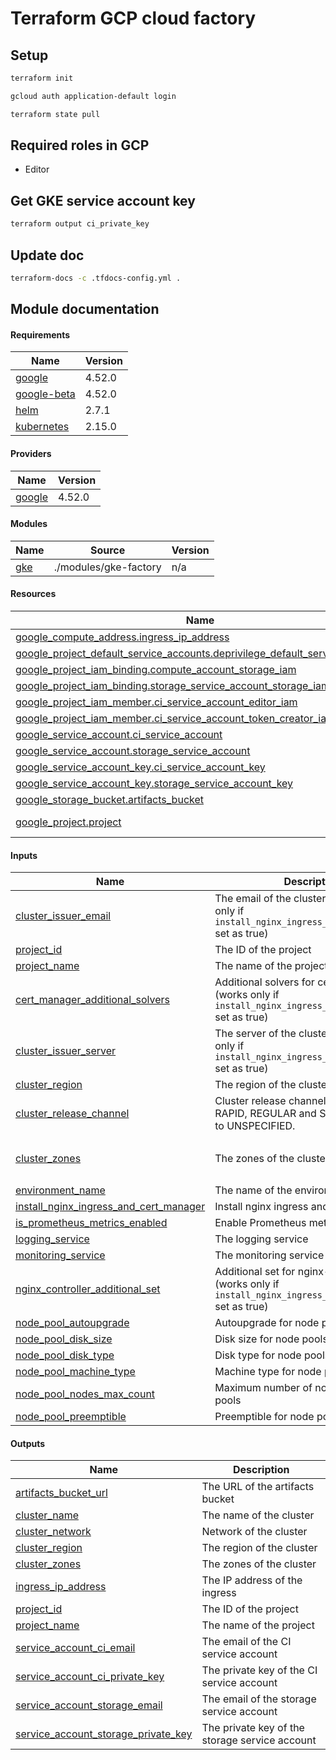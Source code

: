 # Terraform GCP cloud factory

## Setup

```sh
terraform init
```

```sh
gcloud auth application-default login
```

```sh
terraform state pull
```

## Required roles in GCP

* Editor

## Get GKE service account key

```sh
terraform output ci_private_key
```

## Update doc

```sh
terraform-docs -c .tfdocs-config.yml .
```

## Module documentation

<!-- BEGIN_TF_DOCS -->
#### Requirements

| Name | Version |
|------|---------|
| <a name="requirement_google"></a> [google](#requirement\_google) | 4.52.0 |
| <a name="requirement_google-beta"></a> [google-beta](#requirement\_google-beta) | 4.52.0 |
| <a name="requirement_helm"></a> [helm](#requirement\_helm) | 2.7.1 |
| <a name="requirement_kubernetes"></a> [kubernetes](#requirement\_kubernetes) | 2.15.0 |

#### Providers

| Name | Version |
|------|---------|
| <a name="provider_google"></a> [google](#provider\_google) | 4.52.0 |

#### Modules

| Name | Source | Version |
|------|--------|---------|
| <a name="module_gke"></a> [gke](#module\_gke) | ./modules/gke-factory | n/a |

#### Resources

| Name | Type |
|------|------|
| [google_compute_address.ingress_ip_address](https://registry.terraform.io/providers/hashicorp/google/4.52.0/docs/resources/compute_address) | resource |
| [google_project_default_service_accounts.deprivilege_default_service_account](https://registry.terraform.io/providers/hashicorp/google/4.52.0/docs/resources/project_default_service_accounts) | resource |
| [google_project_iam_binding.compute_account_storage_iam](https://registry.terraform.io/providers/hashicorp/google/4.52.0/docs/resources/project_iam_binding) | resource |
| [google_project_iam_binding.storage_service_account_storage_iam](https://registry.terraform.io/providers/hashicorp/google/4.52.0/docs/resources/project_iam_binding) | resource |
| [google_project_iam_member.ci_service_account_editor_iam](https://registry.terraform.io/providers/hashicorp/google/4.52.0/docs/resources/project_iam_member) | resource |
| [google_project_iam_member.ci_service_account_token_creator_iam](https://registry.terraform.io/providers/hashicorp/google/4.52.0/docs/resources/project_iam_member) | resource |
| [google_service_account.ci_service_account](https://registry.terraform.io/providers/hashicorp/google/4.52.0/docs/resources/service_account) | resource |
| [google_service_account.storage_service_account](https://registry.terraform.io/providers/hashicorp/google/4.52.0/docs/resources/service_account) | resource |
| [google_service_account_key.ci_service_account_key](https://registry.terraform.io/providers/hashicorp/google/4.52.0/docs/resources/service_account_key) | resource |
| [google_service_account_key.storage_service_account_key](https://registry.terraform.io/providers/hashicorp/google/4.52.0/docs/resources/service_account_key) | resource |
| [google_storage_bucket.artifacts_bucket](https://registry.terraform.io/providers/hashicorp/google/4.52.0/docs/resources/storage_bucket) | resource |
| [google_project.project](https://registry.terraform.io/providers/hashicorp/google/4.52.0/docs/data-sources/project) | data source |

#### Inputs

| Name | Description | Type | Default | Required |
|------|-------------|------|---------|:--------:|
| <a name="input_cluster_issuer_email"></a> [cluster\_issuer\_email](#input\_cluster\_issuer\_email) | The email of the cluster issuer (works only if `install_nginx_ingress_and_cert_manager` set as true) | `string` | n/a | yes |
| <a name="input_project_id"></a> [project\_id](#input\_project\_id) | The ID of the project | `string` | n/a | yes |
| <a name="input_project_name"></a> [project\_name](#input\_project\_name) | The name of the project | `string` | n/a | yes |
| <a name="input_cert_manager_additional_solvers"></a> [cert\_manager\_additional\_solvers](#input\_cert\_manager\_additional\_solvers) | Additional solvers for cert-manager (works only if `install_nginx_ingress_and_cert_manager` set as true) | `list(any)` | `[]` | no |
| <a name="input_cluster_issuer_server"></a> [cluster\_issuer\_server](#input\_cluster\_issuer\_server) | The server of the cluster issuer (works only if `install_nginx_ingress_and_cert_manager` set as true) | `string` | `"https://acme-v02.api.letsencrypt.org/directory"` | no |
| <a name="input_cluster_region"></a> [cluster\_region](#input\_cluster\_region) | The region of the cluster | `string` | `"us-central1"` | no |
| <a name="input_cluster_release_channel"></a> [cluster\_release\_channel](#input\_cluster\_release\_channel) | Cluster release channel (UNSPECIFIED, RAPID, REGULAR and STABLE). Defaults to UNSPECIFIED. | `string` | `"UNSPECIFIED"` | no |
| <a name="input_cluster_zones"></a> [cluster\_zones](#input\_cluster\_zones) | The zones of the cluster | `list(string)` | <pre>[<br>  "us-central1-a"<br>]</pre> | no |
| <a name="input_environment_name"></a> [environment\_name](#input\_environment\_name) | The name of the environment | `string` | `"cloud"` | no |
| <a name="input_install_nginx_ingress_and_cert_manager"></a> [install\_nginx\_ingress\_and\_cert\_manager](#input\_install\_nginx\_ingress\_and\_cert\_manager) | Install nginx ingress and cert manager | `bool` | `true` | no |
| <a name="input_is_prometheus_metrics_enabled"></a> [is\_prometheus\_metrics\_enabled](#input\_is\_prometheus\_metrics\_enabled) | Enable Prometheus metrics | `bool` | `false` | no |
| <a name="input_logging_service"></a> [logging\_service](#input\_logging\_service) | The logging service | `string` | `"none"` | no |
| <a name="input_monitoring_service"></a> [monitoring\_service](#input\_monitoring\_service) | The monitoring service | `string` | `"none"` | no |
| <a name="input_nginx_controller_additional_set"></a> [nginx\_controller\_additional\_set](#input\_nginx\_controller\_additional\_set) | Additional set for nginx-controller (works only if `install_nginx_ingress_and_cert_manager` set as true) | `list(any)` | `[]` | no |
| <a name="input_node_pool_autoupgrade"></a> [node\_pool\_autoupgrade](#input\_node\_pool\_autoupgrade) | Autoupgrade for node pools | `bool` | `true` | no |
| <a name="input_node_pool_disk_size"></a> [node\_pool\_disk\_size](#input\_node\_pool\_disk\_size) | Disk size for node pools | `number` | `30` | no |
| <a name="input_node_pool_disk_type"></a> [node\_pool\_disk\_type](#input\_node\_pool\_disk\_type) | Disk type for node pools | `string` | `"pd-balanced"` | no |
| <a name="input_node_pool_machine_type"></a> [node\_pool\_machine\_type](#input\_node\_pool\_machine\_type) | Machine type for node pools | `string` | `"n1-standard-1"` | no |
| <a name="input_node_pool_nodes_max_count"></a> [node\_pool\_nodes\_max\_count](#input\_node\_pool\_nodes\_max\_count) | Maximum number of nodes in node pools | `number` | `3` | no |
| <a name="input_node_pool_preemptible"></a> [node\_pool\_preemptible](#input\_node\_pool\_preemptible) | Preemptible for node pools | `bool` | `false` | no |

#### Outputs

| Name | Description |
|------|-------------|
| <a name="output_artifacts_bucket_url"></a> [artifacts\_bucket\_url](#output\_artifacts\_bucket\_url) | The URL of the artifacts bucket |
| <a name="output_cluster_name"></a> [cluster\_name](#output\_cluster\_name) | The name of the cluster |
| <a name="output_cluster_network"></a> [cluster\_network](#output\_cluster\_network) | Network of the cluster |
| <a name="output_cluster_region"></a> [cluster\_region](#output\_cluster\_region) | The region of the cluster |
| <a name="output_cluster_zones"></a> [cluster\_zones](#output\_cluster\_zones) | The zones of the cluster |
| <a name="output_ingress_ip_address"></a> [ingress\_ip\_address](#output\_ingress\_ip\_address) | The IP address of the ingress |
| <a name="output_project_id"></a> [project\_id](#output\_project\_id) | The ID of the project |
| <a name="output_project_name"></a> [project\_name](#output\_project\_name) | The name of the project |
| <a name="output_service_account_ci_email"></a> [service\_account\_ci\_email](#output\_service\_account\_ci\_email) | The email of the CI service account |
| <a name="output_service_account_ci_private_key"></a> [service\_account\_ci\_private\_key](#output\_service\_account\_ci\_private\_key) | The private key of the CI service account |
| <a name="output_service_account_storage_email"></a> [service\_account\_storage\_email](#output\_service\_account\_storage\_email) | The email of the storage service account |
| <a name="output_service_account_storage_private_key"></a> [service\_account\_storage\_private\_key](#output\_service\_account\_storage\_private\_key) | The private key of the storage service account |
<!-- END_TF_DOCS -->
